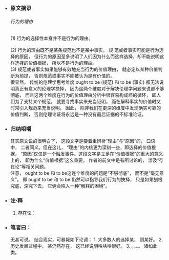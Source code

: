 * ### 原文摘录
    ###### 行为的理由
    (1) 行为的选择性本身并不是行为的理由。    
    <br>
    (2) 行为的理由既不是某条规范也不是某中事实。 规 范或者事实可能是行为选择的原因， 但行为的原因至多说明了人们因为什么而这样选择，却不能说明这样选择的价值根据， 所以不是行为的理由。 
    <br>
    (3) 规范或者事实如果能够有效地充当行为的价值理由， 就必定以某种价值判断为前提， 否则规范或事实不能被认为是有价值的。 
    <br>
    很显然， 传统的伦理学思考维度 ought to be (规范) 和 to be (事实) 都无法说明真正有意义的伦理学抉择， 因为这两个维度对于解决伦理学问题来说都不够彻底， 而且这两个维度在行为的价值理由分析中很容易构成坏的循环， 即人们为了支持某个规范， 就要寻找事实来充当证明， 而在解释事实的价值时又时常引入规范来充当说明。 因此， 除非我们在更深的维度中发现确实可靠的价值判断， 否则伦理论证将永远是一种没有最后证据的不标准论证。 

* ### 归纳咀嚼
    其实原文说的很明白了， 这段文字是要着重辨析“理由”与“原因”的， 口语中， 二者同义。但在这儿， “理由”的内核更为深刻一些，即选择的价值根据。 “原因”仅仅是一个触发事件。这段文字是立足在“价值根据”的重大的意义上的， 即为什么“价值根据”这么重要。 作者的前文中是有所讨论的， 涉及“存在论”等相关问题。
    <br>
    注意， ought to be 和 to be这连个维度的问题是“不够彻底”， 而不是“毫无意义”。 即 ought to be 和 to be 仍然可以指导我们行为的抉择， 只是如果刨根究底，深究下去， 它俩会陷入一种“解释的困境”。 
* ### 注·释 
    1. 存在论： 
* ### 笔者曰：
    无甚可说。 
    结合现实，可暴毙如下论调：
        1. 大多数人的选择某， 则某好。 
        2. 历史发展过程中， 某仍然存在， 这已经说明啥啥啥很好。
        3. 。。。。
   诸如此类。